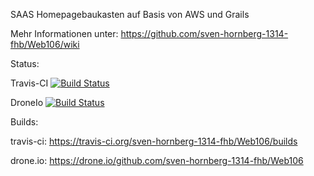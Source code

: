 SAAS Homepagebaukasten auf Basis von AWS und Grails

Mehr Informationen unter: https://github.com/sven-hornberg-1314-fhb/Web106/wiki


Status:

Travis-CI 
 [![Build Status](http://travis-ci.org/sven-hornberg-1314-fhb/Web106.png)](http://travis-ci.org/sven-hornberg-1314-fhb/Web106)

DroneIo 
 [![Build Status](https://drone.io/github.com/sven-hornberg-1314-fhb/Web106/status.png)](https://drone.io/github.com/sven-hornberg-1314-fhb/Web106/latest)
 
Builds:

travis-ci:  https://travis-ci.org/sven-hornberg-1314-fhb/Web106/builds
 
drone.io:   https://drone.io/github.com/sven-hornberg-1314-fhb/Web106
